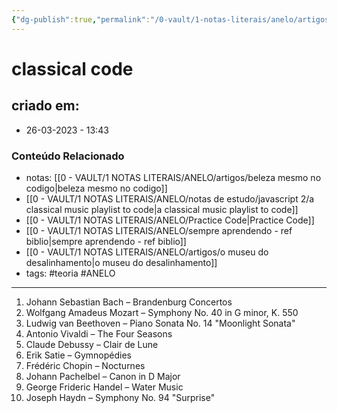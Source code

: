 ```yaml
---
{"dg-publish":true,"permalink":"/0-vault/1-notas-literais/anelo/artigos/classical-code/","tags":["teoria","ANELO"],"dgHomeLink":true,"dgShowLocalGraph":true,"dgShowFileTree":true,"dgEnableSearch":true}
---
```


# classical code

## criado em: 
-  26-03-2023 - 13:43

### Conteúdo Relacionado
- notas: [[0 - VAULT/1 NOTAS LITERAIS/ANELO/artigos/beleza mesmo no codigo\|beleza mesmo no codigo]]
- [[0 - VAULT/1 NOTAS LITERAIS/ANELO/notas de estudo/javascript 2/a classical music playlist to code\|a classical music playlist to code]]
- [[0 - VAULT/1 NOTAS LITERAIS/ANELO/Practice Code\|Practice Code]]
- [[0 - VAULT/1 NOTAS LITERAIS/ANELO/sempre aprendendo - ref biblio\|sempre aprendendo - ref biblio]]
- [[0 - VAULT/1 NOTAS LITERAIS/ANELO/artigos/o museu do desalinhamento\|o museu do desalinhamento]]
- tags: #teoria #ANELO
---



1.  Johann Sebastian Bach – Brandenburg Concertos
2.  Wolfgang Amadeus Mozart – Symphony No. 40 in G minor, K. 550
3.  Ludwig van Beethoven – Piano Sonata No. 14 "Moonlight Sonata"
4.  Antonio Vivaldi – The Four Seasons
5.  Claude Debussy – Clair de Lune
6.  Erik Satie – Gymnopédies
7.  Frédéric Chopin – Nocturnes
8.  Johann Pachelbel – Canon in D Major
9.  George Frideric Handel – Water Music
10.  Joseph Haydn – Symphony No. 94 "Surprise"

